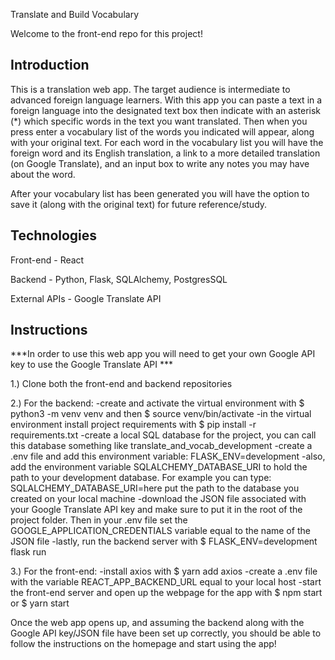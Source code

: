 Translate and Build Vocabulary

Welcome to the front-end repo for this project!

## Introduction

This is a translation web app. The target audience is intermediate to advanced foreign language learners. With this app you can paste a text in a foreign language into the designated text box then indicate with an asterisk (*) which specific words in the text you want translated. Then when you press enter a vocabulary list of the words you indicated will appear, along with your original text. For each word in the vocabulary list you will have the foreign word and its English translation, a link to a more detailed translation (on Google Translate), and an input box to write any notes you may have about the word. 

After your vocabulary list has been generated you will have the option to save it (along with the original text) for future reference/study.


## Technologies

Front-end - React

Backend - Python, Flask, SQLAlchemy, PostgresSQL

External APIs - Google Translate API 

## Instructions

***In order to use this web app you will need to get your own Google API key to use the Google Translate API ***

1.) Clone both the front-end and backend repositories

2.) For the backend: 
-create and activate the virtual environment with $ python3 -m venv venv  and then  $ source venv/bin/activate
-in the virtual environment install project requirements with $ pip install -r requirements.txt
-create a local SQL database for the project, you can call this database something like translate_and_vocab_development 
-create a .env file and add this environment variable: FLASK_ENV=development
-also, add the environment variable SQLALCHEMY_DATABASE_URI to hold the path to your development database. For example you can type: SQLALCHEMY_DATABASE_URI=here put the path to the database you created on your local machine
-download the JSON file associated with your Google Translate API key and make sure to put it in the root of the project folder. Then in your .env file set the GOOGLE_APPLICATION_CREDENTIALS variable equal to the name of the JSON file
-lastly, run the backend server with $ FLASK_ENV=development flask run

3.) For the front-end:
-install axios with $ yarn add axios
-create a .env file with the variable REACT_APP_BACKEND_URL equal to your local host
-start the front-end server and open up the webpage for the app with $ npm start or $ yarn start

Once the web app opens up, and assuming the backend along with the Google API key/JSON file have been set up correctly, you should be able to follow the instructions on the homepage and start using the app!



